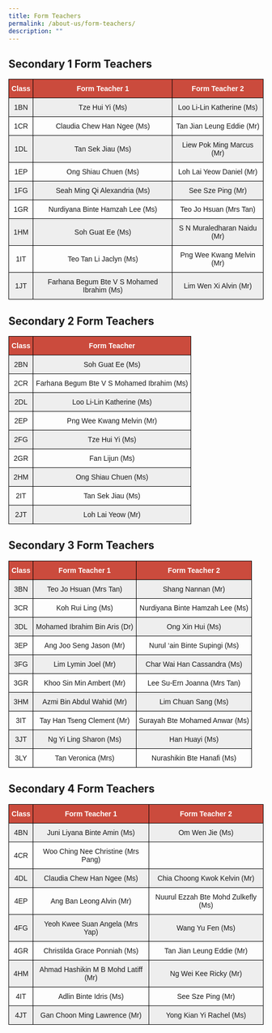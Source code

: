 ```yaml
---
title: Form Teachers
permalink: /about-us/form-teachers/
description: ""
---
```

Secondary 1 Form Teachers
-------------------------

<style type="text/css">
.tg  {border-collapse:collapse;border-spacing:0;}
.tg td{border-color:black;border-style:solid;border-width:1px;font-family:Arial, sans-serif;font-size:14px;
  overflow:hidden;padding:10px 5px;word-break:normal;}
.tg th{border-color:black;border-style:solid;border-width:1px;font-family:Arial, sans-serif;font-size:14px;
  font-weight:normal;overflow:hidden;padding:10px 5px;word-break:normal;}
.tg .tg-un5n{background-color:#CB4B3D;color:#FFF;font-weight:bold;text-align:center;vertical-align:top}
.tg .tg-mgsp{background-color:#EEE;text-align:center;vertical-align:middle}
.tg .tg-nrix{text-align:center;vertical-align:middle}
</style>
<table class="tg">
<thead>
  <tr>
    <th class="tg-un5n"><span style="font-weight:bolder">Class</span></th>
    <th class="tg-un5n"><span style="font-weight:bolder">Form Teacher 1</span></th>
    <th class="tg-un5n"><span style="font-weight:bolder">Form Teacher 2</span></th>
  </tr>
</thead>
<tbody>
  <tr>
    <td class="tg-mgsp">1BN</td>
    <td class="tg-mgsp">Tze Hui Yi (Ms)</td>
    <td class="tg-mgsp">Loo Li-Lin Katherine (Ms)</td>
  </tr>
  <tr>
    <td class="tg-nrix">1CR</td>
    <td class="tg-nrix">Claudia Chew Han Ngee (Ms)</td>
    <td class="tg-nrix">Tan Jian Leung Eddie (Mr)</td>
  </tr>
  <tr>
    <td class="tg-mgsp">1DL</td>
    <td class="tg-mgsp">Tan Sek Jiau (Ms)</td>
    <td class="tg-mgsp">Liew Pok Ming Marcus (Mr)</td>
  </tr>
  <tr>
    <td class="tg-nrix">1EP</td>
    <td class="tg-nrix">Ong Shiau Chuen (Ms)</td>
    <td class="tg-nrix">Loh Lai Yeow Daniel (Mr)</td>
  </tr>
  <tr>
    <td class="tg-mgsp">1FG</td>
    <td class="tg-mgsp">Seah Ming Qi Alexandria (Ms)</td>
    <td class="tg-mgsp">See Sze Ping (Mr)</td>
  </tr>
  <tr>
    <td class="tg-nrix">1GR</td>
    <td class="tg-nrix">Nurdiyana Binte Hamzah Lee (Ms)</td>
    <td class="tg-nrix">Teo Jo Hsuan (Mrs Tan)</td>
  </tr>
  <tr>
    <td class="tg-mgsp">1HM</td>
    <td class="tg-mgsp">Soh Guat Ee (Ms)</td>
    <td class="tg-mgsp">S N Muraledharan Naidu (Mr)</td>
  </tr>
  <tr>
    <td class="tg-nrix">1IT</td>
    <td class="tg-nrix">Teo Tan Li Jaclyn (Ms)</td>
    <td class="tg-nrix">Png Wee Kwang Melvin (Mr)</td>
  </tr>
  <tr>
    <td class="tg-mgsp">1JT</td>
    <td class="tg-mgsp">Farhana Begum Bte V S Mohamed Ibrahim (Ms)</td>
    <td class="tg-mgsp">Lim Wen Xi Alvin (Mr)</td>
  </tr>
</tbody>
</table>

Secondary 2 Form Teachers
-------------------------

<style type="text/css">
.tg  {border-collapse:collapse;border-spacing:0;}
.tg td{border-color:black;border-style:solid;border-width:1px;font-family:Arial, sans-serif;font-size:14px;
  overflow:hidden;padding:10px 5px;word-break:normal;}
.tg th{border-color:black;border-style:solid;border-width:1px;font-family:Arial, sans-serif;font-size:14px;
  font-weight:normal;overflow:hidden;padding:10px 5px;word-break:normal;}
.tg .tg-un5n{background-color:#CB4B3D;color:#FFF;font-weight:bold;text-align:center;vertical-align:top}
.tg .tg-mgsp{background-color:#EEE;text-align:center;vertical-align:middle}
.tg .tg-nrix{text-align:center;vertical-align:middle}
</style>
<table class="tg">
<thead>
  <tr>
    <th class="tg-un5n"><span style="font-weight:bolder">Class</span></th>
    <th class="tg-un5n"><span style="font-weight:bolder">Form Teacher</span></th>
  </tr>
</thead>
<tbody>
  <tr>
    <td class="tg-mgsp">2BN</td>
    <td class="tg-mgsp">Soh Guat Ee (Ms)</td>
  </tr>
  <tr>
    <td class="tg-nrix">2CR</td>
    <td class="tg-nrix">Farhana Begum Bte V S Mohamed Ibrahim (Ms)</td>
  </tr>
  <tr>
    <td class="tg-mgsp">2DL</td>
    <td class="tg-mgsp">Loo Li-Lin Katherine (Ms)</td>
  </tr>
  <tr>
    <td class="tg-nrix">2EP</td>
    <td class="tg-nrix">Png Wee Kwang Melvin (Mr)</td>
  </tr>
  <tr>
    <td class="tg-mgsp">2FG</td>
    <td class="tg-mgsp">Tze Hui Yi (Ms)</td>
  </tr>
  <tr>
    <td class="tg-nrix">2GR</td>
    <td class="tg-nrix">Fan Lijun (Ms)</td>
  </tr>
  <tr>
    <td class="tg-mgsp">2HM</td>
    <td class="tg-mgsp">Ong Shiau Chuen (Ms)</td>
  </tr>
  <tr>
    <td class="tg-nrix">2IT</td>
    <td class="tg-nrix">Tan Sek Jiau (Ms)</td>
  </tr>
  <tr>
    <td class="tg-mgsp">2JT</td>
    <td class="tg-mgsp">Loh Lai Yeow (Mr)</td>
  </tr>
</tbody>
</table>

Secondary 3 Form Teachers
-------------------------


<style type="text/css">
.tg  {border-collapse:collapse;border-spacing:0;}
.tg td{border-color:black;border-style:solid;border-width:1px;font-family:Arial, sans-serif;font-size:14px;
  overflow:hidden;padding:10px 5px;word-break:normal;}
.tg th{border-color:black;border-style:solid;border-width:1px;font-family:Arial, sans-serif;font-size:14px;
  font-weight:normal;overflow:hidden;padding:10px 5px;word-break:normal;}
.tg .tg-un5n{background-color:#CB4B3D;color:#FFF;font-weight:bold;text-align:center;vertical-align:top}
.tg .tg-mgsp{background-color:#EEE;text-align:center;vertical-align:middle}
.tg .tg-nrix{text-align:center;vertical-align:middle}
</style>
<table class="tg">
<thead>
  <tr>
    <th class="tg-un5n"><span style="font-weight:bolder">Class</span></th>
    <th class="tg-un5n"><span style="font-weight:bolder">Form Teacher 1</span></th>
    <th class="tg-un5n"><span style="font-weight:bolder">Form Teacher 2</span></th>
  </tr>
</thead>
<tbody>
  <tr>
    <td class="tg-mgsp">3BN</td>
    <td class="tg-mgsp">Teo Jo Hsuan (Mrs Tan)</td>
    <td class="tg-mgsp">Shang Nannan (Mr)</td>
  </tr>
  <tr>
    <td class="tg-nrix">3CR</td>
    <td class="tg-nrix">Koh Rui Ling (Ms)</td>
    <td class="tg-nrix">Nurdiyana Binte Hamzah Lee (Ms)</td>
  </tr>
  <tr>
    <td class="tg-mgsp">3DL</td>
    <td class="tg-mgsp">Mohamed Ibrahim Bin Aris (Dr)</td>
    <td class="tg-mgsp">Ong Xin Hui (Ms)</td>
  </tr>
  <tr>
    <td class="tg-nrix">3EP</td>
    <td class="tg-nrix">Ang Joo Seng Jason (Mr)</td>
    <td class="tg-nrix">Nurul ‘ain Binte Supingi (Ms)</td>
  </tr>
  <tr>
    <td class="tg-mgsp">3FG</td>
    <td class="tg-mgsp">Lim Lymin Joel (Mr)</td>
    <td class="tg-mgsp">Char Wai Han Cassandra (Ms)</td>
  </tr>
  <tr>
    <td class="tg-nrix">3GR</td>
    <td class="tg-nrix">Khoo Sin Min Ambert (Mr)</td>
    <td class="tg-nrix">Lee Su-Ern Joanna (Mrs Tan)</td>
  </tr>
  <tr>
    <td class="tg-mgsp">3HM</td>
    <td class="tg-mgsp">Azmi Bin Abdul Wahid (Mr)</td>
    <td class="tg-mgsp">Lim Chuan Sang (Ms)</td>
  </tr>
  <tr>
    <td class="tg-nrix">3IT</td>
    <td class="tg-nrix">Tay Han Tseng Clement (Mr)</td>
    <td class="tg-nrix">Surayah Bte Mohamed Anwar (Ms)</td>
  </tr>
  <tr>
    <td class="tg-mgsp">3JT</td>
    <td class="tg-mgsp">Ng Yi Ling Sharon (Ms)</td>
    <td class="tg-mgsp">Han Huayi (Ms)</td>
  </tr>
  <tr>
    <td class="tg-nrix">3LY</td>
    <td class="tg-nrix">Tan Veronica (Mrs)</td>
    <td class="tg-nrix">Nurashikin Bte Hanafi (Ms)</td>
  </tr>
</tbody>
</table>

Secondary 4 Form Teachers
-------------------------

<style type="text/css">
.tg  {border-collapse:collapse;border-spacing:0;}
.tg td{border-color:black;border-style:solid;border-width:1px;font-family:Arial, sans-serif;font-size:14px;
  overflow:hidden;padding:10px 5px;word-break:normal;}
.tg th{border-color:black;border-style:solid;border-width:1px;font-family:Arial, sans-serif;font-size:14px;
  font-weight:normal;overflow:hidden;padding:10px 5px;word-break:normal;}
.tg .tg-un5n{background-color:#CB4B3D;color:#FFF;font-weight:bold;text-align:center;vertical-align:top}
.tg .tg-mgsp{background-color:#EEE;text-align:center;vertical-align:middle}
.tg .tg-nrix{text-align:center;vertical-align:middle}
</style>
<table class="tg">
<thead>
  <tr>
    <th class="tg-un5n"><span style="font-weight:bolder">Class</span></th>
    <th class="tg-un5n"><span style="font-weight:bolder">Form Teacher 1</span></th>
    <th class="tg-un5n"><span style="font-weight:bolder">Form Teacher 2</span></th>
  </tr>
</thead>
<tbody>
  <tr>
    <td class="tg-mgsp">4BN</td>
    <td class="tg-mgsp">Juni Liyana Binte Amin (Ms)</td>
    <td class="tg-mgsp">Om Wen Jie (Ms)</td>
  </tr>
  <tr>
    <td class="tg-nrix">4CR</td>
    <td class="tg-nrix">Woo Ching Nee Christine (Mrs Pang)</td>
    <td class="tg-nrix"></td>
  </tr>
  <tr>
    <td class="tg-mgsp">4DL</td>
    <td class="tg-mgsp">Claudia Chew Han Ngee (Ms)</td>
    <td class="tg-mgsp">Chia Choong Kwok Kelvin (Mr)</td>
  </tr>
  <tr>
    <td class="tg-nrix">4EP</td>
    <td class="tg-nrix">Ang Ban Leong Alvin (Mr)</td>
    <td class="tg-nrix">Nuurul Ezzah Bte Mohd Zulkefly (Ms)</td>
  </tr>
  <tr>
    <td class="tg-mgsp">4FG</td>
    <td class="tg-mgsp">Yeoh Kwee Suan Angela (Mrs Yap)</td>
    <td class="tg-mgsp">Wang Yu Fen (Ms)</td>
  </tr>
  <tr>
    <td class="tg-nrix">4GR</td>
    <td class="tg-nrix">Christilda Grace Ponniah (Ms)</td>
    <td class="tg-nrix">Tan Jian Leung Eddie (Mr)</td>
  </tr>
  <tr>
    <td class="tg-mgsp">4HM</td>
    <td class="tg-mgsp">Ahmad Hashikin M B Mohd Latiff (Mr)</td>
    <td class="tg-mgsp">Ng Wei Kee Ricky (Mr)</td>
  </tr>
  <tr>
    <td class="tg-nrix">4IT</td>
    <td class="tg-nrix">Adlin Binte Idris (Ms)</td>
    <td class="tg-nrix">See Sze Ping (Mr)</td>
  </tr>
  <tr>
    <td class="tg-mgsp">4JT</td>
    <td class="tg-mgsp">Gan Choon Ming Lawrence (Mr)</td>
    <td class="tg-mgsp">Yong Kian Yi Rachel (Ms)</td>
  </tr>
</tbody>
</table>
